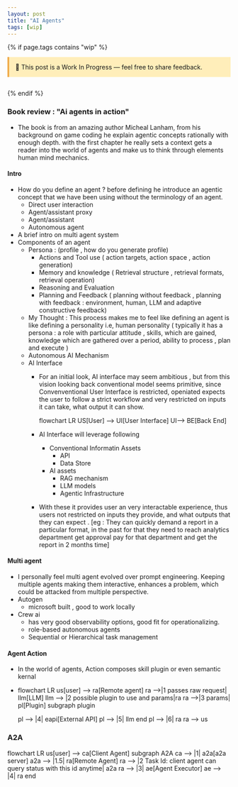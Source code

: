 ```yaml
---
layout: post
title: "AI Agents"
tags: [wip]
---
```


{% if page.tags contains "wip" %}

<div style="background:#ffeeba; border-left:4px solid #f0ad4e; padding:1em; margin-bottom:2em;">
  🚧 This post is a Work In Progress — feel free to share feedback.
</div>
{% endif %}

### Book review : "Ai agents in action"
- The book is from an amazing author Micheal Lanham, from his background on  game coding he explain agentic concepts rationally with enough depth. with the first chapter he really sets a context gets a reader into the world of agents and make us to think through elements human mind mechanics.

#### Intro
  - How do you define an agent ? before defining he introduce an agentic concept that we have been using without the terminology of an agent.
    - Direct user interaction
    - Agent/assistant proxy
    - Agent/assistant
    - Autonomous agent
  - A brief intro on multi agent system
  - Components of an agent
    - Persona : (profile , how do you generate profile)
      - Actions and Tool use ( action targets, action space , action generation)
      - Memory and knowledge ( Retrieval structure , retrieval formats, retrieval operation)
      - Reasoning and Evaluation
      - Planning and Feedback ( planning without feedback , planning with feedback : environment, human, LLM and adaptive constructive feedback)
    - My Thought : This process makes me to feel like defining an agent is like defining a personality i.e, human personality ( typically it has a persona : a role with particular attitude , skills, which are gained, knowledge which are  gathered over a period, ability to process , plan and execute  )
    - Autonomous AI Mechanism 
    - AI Interface
      - For an initial look, AI interface may seem ambitious , but from this vision looking back conventional model seems primitive, since Convenventional User Interface is restricted, openiated expects the user to follow a strict workflow and very restricted on inputs it can take, what output it can show.
      
          <div class="mermaid">flowchart LR
            US[User] --> UI[User Interface] 
            UI--> BE[Back End]
          </div>

      - AI Interface will leverage following 
        - Conventional Informatin Assets
          - API
          - Data Store
        - AI assets
          - RAG mechanism
          - LLM models
          - Agentic Infrastructure 
      - With these it provides user an very interactable experience, thus users not restricted on inputs they provide, and what outputs that they can expect . [eg : They can quickly demand a report in a particular format, in the past for that they need to reach analytics department get approval pay for that department and get the report in 2 months time] 
#### Multi agent
  - I personally feel multi agent evolved over prompt engineering. Keeping multiple agents making them interactive, enhances a problem, which could be attacked from multiple perspective.
  - Autogen
    - microsoft built , good to work locally
  - Crew ai
    - has very good observability options, good fit for operationalizing.
    - role-based autonomous agents
    - Sequential  or Hierarchical task management

#### Agent Action
  - In the world of agents, Action composes skill plugin or even semantic kernal
  - <div class="mermaid">
    flowchart LR
    us[user] --> ra[Remote agent]
    ra -->|1 passes raw request| llm[LLM]
    llm --> |2 possible plugin to use and params|ra
    ra -->|3 params| pl[Plugin]
    subgraph plugin
      
      pl --> |4| eapi[External API]
      pl --> |5| llm
    end
    pl --> |6| ra
    ra --> us
    </div>

### A2A

 <div class="mermaid">
 flowchart LR
 us[user] --> ca[Client Agent]
 subgraph A2A 
  ca --> |1| a2a[a2a server]
  a2a --> |1.5| ra[Remote Agent]
  ra --> |2 Task Id: client agent can query status with this id anytime| a2a
  ra --> |3| ae[Agent Executor]
  ae --> |4| ra
 end
 
 </div>